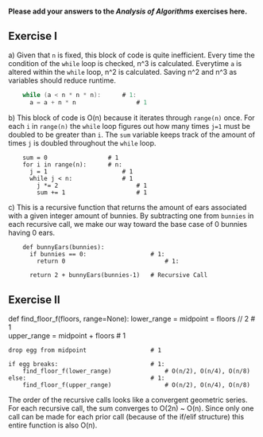#### Please add your answers to the ***Analysis of  Algorithms*** exercises here.

## Exercise I

a) Given that `n` is fixed, this block of code is quite inefficient.
Every time the condition of the `while` loop is checked, n^3 is calculated.
Everytime `a` is altered within the `while` loop, n^2 is calculated.
Saving n^2 and n^3 as variables should reduce runtime. 

``` a = 0                       # 1
    while (a < n * n * n):      # 1:
      a = a + n * n                 # 1
```


b) This block of code is O(n) because it iterates through `range(n)` once.
For each `i` in `range(n)` the `while` loop figures out how many times `j=1` must
be doubled to be greater than `i`. The `sum` variable keeps track of the amount of
times `j` is doubled throughout the `while` loop.

```
    sum = 0                 # 1
    for i in range(n):      # n:
      j = 1                     # 1
      while j < n:              # 1
        j *= 2                      # 1
        sum += 1                    # 1
```


c) This is a recursive function that returns the amount of ears
associated with a given integer amount of bunnies. By subtracting one
from `bunnies` in each recursive call, we make our way toward the base
case of 0 bunnies having 0 ears.

```
    def bunnyEars(bunnies):             
      if bunnies == 0:                  # 1:
        return 0                            # 1:

      return 2 + bunnyEars(bunnies-1)   # Recursive Call
```

## Exercise II

def find_floor_f(floors, range=None):
    lower_range = midpoint = floors // 2    # 1            
    upper_range = midpoint + floors         # 1

    drop egg from midpoint                  # 1

    if egg breaks:                          # 1:
        find_floor_f(lower_range)               # O(n/2), O(n/4), O(n/8)
    else:                                   # 1:
        find_floor_f(upper_range)               # O(n/2), O(n/4), O(n/8)

The order of the recursive calls looks like a convergent geometric series.
For each recursive call, the sum converges to O(2n) ~ O(n). Since only one
call can be made for each prior call (because of the if/elif structure) this
entire function is also O(n).